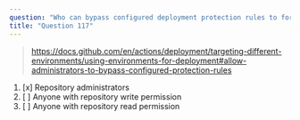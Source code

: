```yaml
---
question: "Who can bypass configured deployment protection rules to force deployment (by default)"
title: "Question 117"
---
```


> https://docs.github.com/en/actions/deployment/targeting-different-environments/using-environments-for-deployment#allow-administrators-to-bypass-configured-protection-rules
1. [x] Repository administrators
1. [ ] Anyone with repository write permission
1. [ ] Anyone with repository read permission
